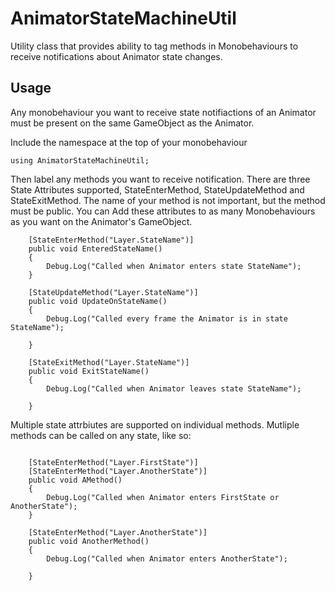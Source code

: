 AnimatorStateMachineUtil
========================

Utility class that provides ability to tag methods in Monobehaviours to receive notifications about Animator state changes.

## Usage

Any monobehaviour you want to receive state notifiactions of an Animator must be present on the same GameObject as the Animator.

Include the namespace at the top of your monobehaviour
```
using AnimatorStateMachineUtil;
```

Then label any methods you want to receive notification. There are three State Attributes supported, StateEnterMethod, StateUpdateMethod and StateExitMethod. The name of your method is not important, but the method must be public. You can Add these attributes to as many Monobehaviours as you want on the Animator's GameObject.
```	
	[StateEnterMethod("Layer.StateName")]
	public void EnteredStateName()
	{
		Debug.Log("Called when Animator enters state StateName");
	}
	
	[StateUpdateMethod("Layer.StateName")]
	public void UpdateOnStateName()
	{
		Debug.Log("Called every frame the Animator is in state StateName");
		
	}

	[StateExitMethod("Layer.StateName")]
	public void ExitStateName()
	{
		Debug.Log("Called when Animator leaves state StateName");
		
	}

```

Multiple state attrbiutes are supported on individual methods. Mutliple methods can be called on any state, like so:

```	

	[StateEnterMethod("Layer.FirstState")]
	[StateEnterMethod("Layer.AnotherState")]
	public void AMethod()
	{
		Debug.Log("Called when Animator enters FirstState or AnotherState");
	}
	
	[StateEnterMethod("Layer.AnotherState")]
	public void AnotherMethod()
	{
		Debug.Log("Called when Animator enters AnotherState");
		
	}

```
